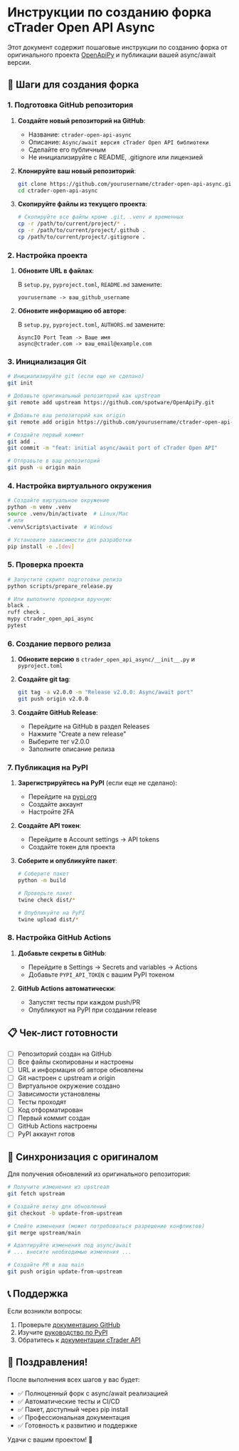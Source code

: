 # Инструкции по созданию форка cTrader Open API Async

Этот документ содержит пошаговые инструкции по созданию форка от оригинального проекта [OpenApiPy](https://github.com/spotware/OpenApiPy) и публикации вашей async/await версии.

## 🚀 Шаги для создания форка

### 1. Подготовка GitHub репозитория

1. **Создайте новый репозиторий на GitHub**:
   - Название: `ctrader-open-api-async`
   - Описание: `Async/await версия cTrader Open API библиотеки`
   - Сделайте его публичным
   - Не инициализируйте с README, .gitignore или лицензией

2. **Клонируйте ваш новый репозиторий**:
   ```bash
   git clone https://github.com/yourusername/ctrader-open-api-async.git
   cd ctrader-open-api-async
   ```

3. **Скопируйте файлы из текущего проекта**:
   ```bash
   # Скопируйте все файлы кроме .git, .venv и временных
   cp -r /path/to/current/project/* .
   cp -r /path/to/current/project/.github .
   cp /path/to/current/project/.gitignore .
   ```

### 2. Настройка проекта

1. **Обновите URL в файлах**:
   
   В `setup.py`, `pyproject.toml`, `README.md` замените:
   ```
   yourusername -> ваш_github_username
   ```

2. **Обновите информацию об авторе**:
   
   В `setup.py`, `pyproject.toml`, `AUTHORS.md` замените:
   ```
   AsyncIO Port Team -> Ваше имя
   async@ctrader.com -> ваш_email@example.com
   ```

### 3. Инициализация Git

```bash
# Инициализируйте git (если еще не сделано)
git init

# Добавьте оригинальный репозиторий как upstream
git remote add upstream https://github.com/spotware/OpenApiPy.git

# Добавьте ваш репозиторий как origin
git remote add origin https://github.com/yourusername/ctrader-open-api-async.git

# Создайте первый коммит
git add .
git commit -m "feat: initial async/await port of cTrader Open API"

# Отправьте в ваш репозиторий
git push -u origin main
```

### 4. Настройка виртуального окружения

```bash
# Создайте виртуальное окружение
python -m venv .venv
source .venv/bin/activate  # Linux/Mac
# или
.venv\Scripts\activate  # Windows

# Установите зависимости для разработки
pip install -e .[dev]
```

### 5. Проверка проекта

```bash
# Запустите скрипт подготовки релиза
python scripts/prepare_release.py

# Или выполните проверки вручную:
black .
ruff check .
mypy ctrader_open_api_async
pytest
```

### 6. Создание первого релиза

1. **Обновите версию** в `ctrader_open_api_async/__init__.py` и `pyproject.toml`

2. **Создайте git tag**:
   ```bash
   git tag -a v2.0.0 -m "Release v2.0.0: Async/await port"
   git push origin v2.0.0
   ```

3. **Создайте GitHub Release**:
   - Перейдите на GitHub в раздел Releases
   - Нажмите "Create a new release"
   - Выберите тег v2.0.0
   - Заполните описание релиза

### 7. Публикация на PyPI

1. **Зарегистрируйтесь на PyPI** (если еще не сделано):
   - Перейдите на [pypi.org](https://pypi.org)
   - Создайте аккаунт
   - Настройте 2FA

2. **Создайте API токен**:
   - Перейдите в Account settings → API tokens
   - Создайте токен для проекта

3. **Соберите и опубликуйте пакет**:
   ```bash
   # Соберите пакет
   python -m build
   
   # Проверьте пакет
   twine check dist/*
   
   # Опубликуйте на PyPI
   twine upload dist/*
   ```

### 8. Настройка GitHub Actions

1. **Добавьте секреты в GitHub**:
   - Перейдите в Settings → Secrets and variables → Actions
   - Добавьте `PYPI_API_TOKEN` с вашим PyPI токеном

2. **GitHub Actions автоматически**:
   - Запустят тесты при каждом push/PR
   - Опубликуют на PyPI при создании release

## 📋 Чек-лист готовности

- [ ] Репозиторий создан на GitHub
- [ ] Все файлы скопированы и настроены
- [ ] URL и информация об авторе обновлены
- [ ] Git настроен с upstream и origin
- [ ] Виртуальное окружение создано
- [ ] Зависимости установлены
- [ ] Тесты проходят
- [ ] Код отформатирован
- [ ] Первый коммит создан
- [ ] GitHub Actions настроены
- [ ] PyPI аккаунт готов

## 🔄 Синхронизация с оригиналом

Для получения обновлений из оригинального репозитория:

```bash
# Получите изменения из upstream
git fetch upstream

# Создайте ветку для обновлений
git checkout -b update-from-upstream

# Слейте изменения (может потребоваться разрешение конфликтов)
git merge upstream/main

# Адаптируйте изменения под async/await
# ... внесите необходимые изменения ...

# Создайте PR в ваш main
git push origin update-from-upstream
```

## 📞 Поддержка

Если возникли вопросы:

1. Проверьте [документацию GitHub](https://docs.github.com/en/get-started/quickstart/fork-a-repo)
2. Изучите [руководство по PyPI](https://packaging.python.org/en/latest/tutorials/packaging-projects/)
3. Обратитесь к [документации cTrader API](https://help.ctrader.com/open-api/)

## 🎉 Поздравления!

После выполнения всех шагов у вас будет:

- ✅ Полноценный форк с async/await реализацией
- ✅ Автоматические тесты и CI/CD
- ✅ Пакет, доступный через pip install
- ✅ Профессиональная документация
- ✅ Готовность к развитию и поддержке

Удачи с вашим проектом! 🚀 